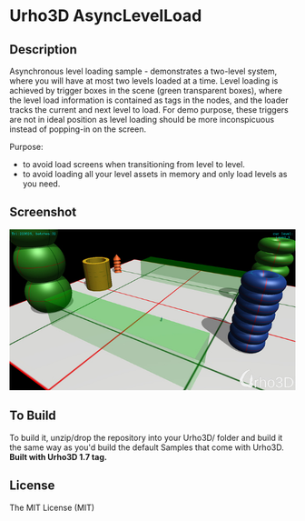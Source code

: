 # Urho3D AsyncLevelLoad

Description
---
Asynchronous level loading sample - demonstrates a two-level system, where you will have at most two levels loaded at a time.  Level loading is achieved by trigger boxes in the scene (green transparent boxes), where the level load information is contained as tags in the nodes, and the loader tracks the current and next level to load.  For demo purpose, these triggers are not in ideal position as level loading should be more inconspicuous instead of popping-in on the screen.


Purpose:
* to avoid load screens when transitioning from level to level.
* to avoid loading all your level assets in memory and only load levels as you need.

Screenshot
---
![alt tag](https://github.com/Lumak/Urho3D-AsyncLevelLoad/blob/master/screenshot/levelscreen.jpg)


To Build
---
To build it, unzip/drop the repository into your Urho3D/ folder and build it the same way as you'd build the default Samples that come with Urho3D.
**Built with Urho3D 1.7 tag.**

License
-----------------------------------------------------------------------------------
The MIT License (MIT)







